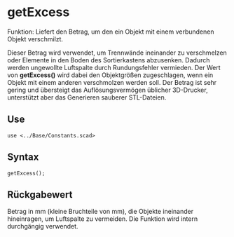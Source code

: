 # getExcess

Funktion: Liefert den Betrag, um den ein Objekt mit einem verbundenen Objekt verschmilzt.

Dieser Betrag wird verwendet, um Trennwände ineinander zu verschmelzen oder Elemente in den Boden des Sortierkastens abzusenken. Dadurch werden ungewollte Luftspalte durch Rundungsfehler vermieden. Der Wert von __getExcess()__ wird dabei den Objektgrößen zugeschlagen, wenn ein Objekt mit einem anderen verschmolzen werden soll. Der Betrag ist sehr gering und übersteigt das Auflösungsvermögen üblicher 3D-Drucker, unterstützt aber das Generieren sauberer STL-Dateien.

## Use
<pre><code>use &lt;../Base/Constants.scad&gt;</pre></code>

## Syntax
<pre><code>getExcess();
</pre></code>

## Rückgabewert
Betrag in mm (kleine Bruchteile von mm), die Objekte ineinander hineinragen, um Luftspalte zu vermeiden. Die Funktion wird intern durchgängig verwendet.
